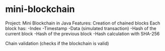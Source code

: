 # mini-blockchain
Project: Mini Blockchain in Java
Features:
Creation of chained blocks
Each block has:
-Index
-Timestamp
-Data (simulated transaction)
-Hash of the current block
-Hash of the previous block
-Hash calculation with SHA-256

Chain validation (checks if the blockchain is valid)
